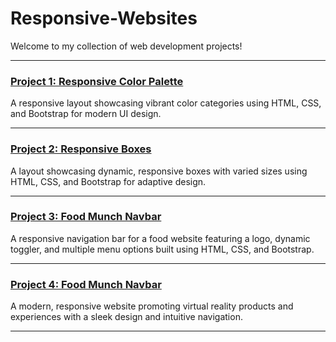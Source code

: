 # Responsive-Websites

Welcome to my collection of web development projects!

---

### [Project 1: Responsive Color Palette](https://balamurugan2004m.github.io/Responsive-Websites/Responsive-Color-Palette/)
A responsive layout showcasing vibrant color categories using HTML, CSS, and Bootstrap for modern UI design.

---

### [Project 2: Responsive Boxes](https://balamurugan2004m.github.io/Responsive-Websites/Responsive-Boxes/)
A layout showcasing dynamic, responsive boxes with varied sizes using HTML, CSS, and Bootstrap for adaptive design.

---

### [Project 3: Food Munch Navbar](https://balamurugan2004m.github.io/Responsive-Websites/Food-Munch-Navbar/)
A responsive navigation bar for a food website featuring a logo, dynamic toggler, and multiple menu options built using HTML, CSS, and Bootstrap.

---

### [Project 4: Food Munch Navbar](https://balamurugan2004m.github.io/Responsive-Websites/Food-Munch-Navbar/)
A modern, responsive website promoting virtual reality products and experiences with a sleek design and intuitive navigation.

---
